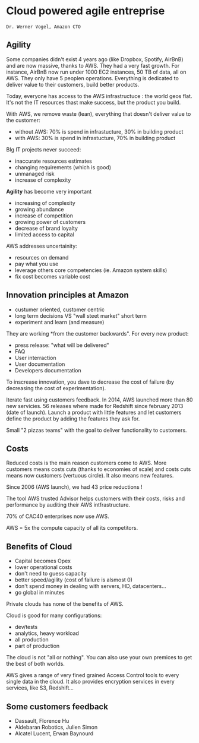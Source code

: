# Cloud powered agile entreprise
    Dr. Werner Vogel, Amazon CTO

## Agility
Some companies didn't exist 4 years ago (like Dropbox, Spotify, AirBnB) and are now massive, thanks to AWS. They had a very fast growth. For instance, AirBnB now run under 1000 EC2 instances, 50 TB of data, all on AWS. They only have 5 peoplen operations. Everything is dedicated to deliver value to their customers, build better products.

Today, everyone has access to the AWS infrastructuce : the world geos flat. It's not the IT resources thast make success, but the product you build.

With AWS, we remove waste (lean), everything that doesn't deliver value to the customer:
* without AWS: 70% is spend in infrastucture, 30% in building product
* with AWS: 30% is spend in infrastucture, 70% in building product

BIg IT projects never succeed:
* inaccurate resources estimates
* changing requirements (which is good)
* unmanaged risk
* increase of complexity

**Agility** has become very important
* increasing of complexity
* growing abundance
* increase of competition
* growing power of customers
* decrease of brand loyalty
* limited access to capital

AWS addresses uncertainity:
* resources on demand
* pay what you use
* leverage others core competencies (ie. Amazon system skills)
* fix cost becomes variable cost

## Innovation principles at Amazon

* custumer oriented, customer centric
* long term decisions VS "wall steet market" short term
* experiment and learn (and measure)

They are working *from the customer backwards". For every new product:
* press release: "what will be delivered"
* FAQ
* User interraction
* User documentation
* Developers documentation

To inscrease innovation, you dave to decrease the cost of failure (by decreasing the cost of experimentation).

Iterate fast using customers feedback. In 2014, AWS launched more than 80 new servicies. 56 releases where made for Redshift since february 2013 (date of launch). Launch a product with little features and let customers define the product by adding the features they ask for.

Small "2 pizzas teams" with the goal to deliver functionality to customers.

## Costs
Reduced costs is the main reason customers come to AWS. More customers means costs cuts (thanks to economies of scale) and costs cuts means now customers (vertuous circle). It also means new features.

Since 2006 (AWS launch), we had 43 price reductions !

The tool AWS trusted Advisor helps customers with their costs, risks and performance by auditing their AWS intfrastructure.

70% of CAC40 enterprises now use AWS.

AWS = 5x the compute capacity of all its competitors.

## Benefits of Cloud
* Capital becomes Opex
* lower operational costs
* don't need to guess capacity
* better speed/agility (cost of failure is alsmost 0)
* don't spend money in dealing with servers, HD, datacenters...
* go global in minutes

Private clouds has none of the benefits of AWS.

Cloud is good for many configurations:
* dev/tests
* analytics, heavy workload
* all production
* part of production

The cloud is not "all or nothing". You can also use your own premices to get the best of both worlds.

AWS gives a range of very fined grained Access Control tools to every single data in the cloud. It also provides encryption services in every services, like S3, Redshift...

## Some customers feedback
* Dassault, Florence Hu
* Aldebaran Robotics, Julien Simon
* Alcatel Lucent, Erwan Baynourd
